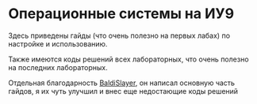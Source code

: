 # Операционные системы на ИУ9

Здесь приведены гайды (что очень полезно на первых лабах) по настройке и использованию.

Также имеются коды решений всех лабораторных, что очень полезно на последних лабораторных.

Отдельная благодарность [BaldiSlayer](https://github.com/BaldiSlayer), он написал основную часть гайдов, я их чуть улучшил и внес еще недостающие коды решений

